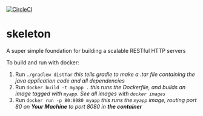 [![CircleCI](https://circleci.com/gh/exnx/skeleton.svg?style=svg)](https://circleci.com/gh/exnx/skeleton)

skeleton
============
A super simple foundation for building a scalable RESTful HTTP servers

To build and run with docker:
1. Run `./gradlew distTar` _this tells gradle to make a .tar file containing the java application code and all dependencies_
2. Run `docker build -t myapp .` _this runs the Dockerfile, and builds an image tagged with `myapp`.  See all images with `docker images`_
3. Run `docker run -p 80:8080 myapp` _this runs the `myapp` image, routing port 80 on **Your Machine** to port 8080 in **the container**_
